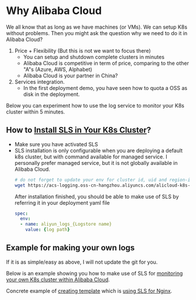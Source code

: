 # Why Alibaba Cloud
We all know that as long as we have machines (or VMs). We can setup K8s without problems.
Then you might ask the question why we need to do it in Alibaba Cloud?
1. Price + Flexibility (But this is not we want to focus there)
   - You can setup and shutdown complete clusters in minutes
   - Alibaba Cloud is competitive in term of price, comparing to the other "A"s (Azure, AWS, Alphabet)
   - Alibaba Cloud is your partner in China?
2. Services integration.
    - In the first deployment demo, you have seen how to quota a OSS as disk in the deployment.

Below you can experiment how to use the log service to monitor your K8s cluster within 5 minutes.

## How to [Install SLS in Your K8s Cluster](https://www.alibabacloud.com/help/doc-detail/87540.htm?spm=a2c63.p38356.b99.129.18b225b268Ul2I#section-b3f-y5r-gfb)?
- Make sure you have activated SLS
- SLS installation is only configurable when you are deploying a default k8s cluster, but with command available for managed service. I personally prefer managed service, but it is not globally available in Alibaba Cloud.
    ```bash
    # do not forget to update your env for cluster id, uid and region-id
    wget https://acs-logging.oss-cn-hangzhou.aliyuncs.com/alicloud-k8s-log-installer.sh -O alicloud-k8s-log-installer.sh; chmod 744 ./alicloud-k8s-log-installer.sh; ./alicloud-k8s-log-installer.sh --cluster-id ${your_k8s_cluster_id} --ali-uid ${your_ali_uid} --region-id ${your_k8s_cluster_region_id}
    ```
    After installation finished, you should be able to make use of SLS by referring it in your deployment yaml file
    ``` yaml
    spec:
      env:
      - name: aliyun_logs_{Logstore name}
        value: {log path}
    ```
## Example for making your own logs
If it is as simple/easy as above, I will not update the git for you.

Below is an example showing you how to make use of SLS for [monitoring your own K8s cluster within Alibaba Cloud](https://www.alibabacloud.com/help/doc-detail/74878.htm?spm=a2c63.l28256.b99.74.18eb4211NyxBPb).

Concrete example of [creating template](https://www.alibabacloud.com/help/doc-detail/87129.htm?spm=a2c63.p38356.b99.153.7db622caw3Lf30) which is [using SLS for Nginx](https://www.alibabacloud.com/help/doc-detail/87129.htm?spm=a2c63.p38356.b99.153.7db622caw3Lf30).